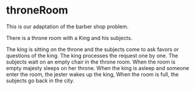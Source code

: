 # throneRoom

This is our adaptation of the barber shop problem.

There is a throne room with a King and his subjects. 

The king is sitting on the throne and the subjects come to ask favors or questions of the king.
The king processes the request one by one.
The subjects wait on an empty chair in the throne room.
When the room is empty majesty sleeps on her throne.
When the king is asleep and someone enter the room, the jester wakes up the king, 
When the room is full, the subjects go back in the city.